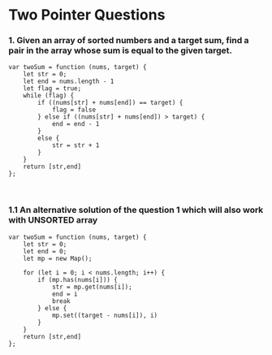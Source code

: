 # Two Pointer Questions

### 1. Given an array of sorted numbers and a target sum, find a pair in the array whose sum is equal to the given target.
   
```
var twoSum = function (nums, target) {
    let str = 0;
    let end = nums.length - 1
    let flag = true;
    while (flag) {
        if ((nums[str] + nums[end]) == target) {
            flag = false
        } else if ((nums[str] + nums[end]) > target) {
            end = end - 1
        }
        else {
            str = str + 1
        }
    }
    return [str,end]
};
```
<br>

### 1.1 An alternative solution of the question 1 which will also work with UNSORTED array
```
var twoSum = function (nums, target) {
    let str = 0;
    let end = 0;
    let mp = new Map();

    for (let i = 0; i < nums.length; i++) {
        if (mp.has(nums[i])) {
            str = mp.get(nums[i]);
            end = i
            break
        } else {
            mp.set((target - nums[i]), i)
        }
    }
    return [str,end]
};
```
